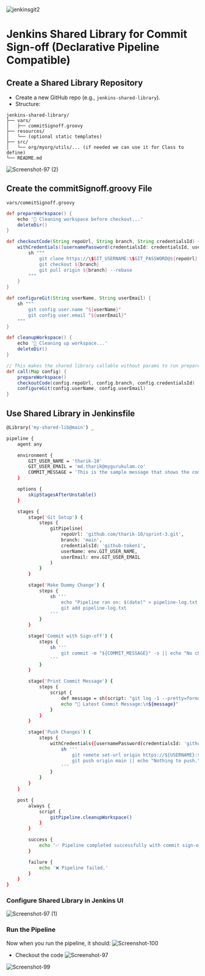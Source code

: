 ![jenkinsgit2](https://github.com/user-attachments/assets/16efe3a1-64ed-4681-ac2f-e04e907deb24)

# **Jenkins Shared Library for Commit Sign-off (Declarative Pipeline Compatible)**

## Create a Shared Library Repository

* Create a new GitHub repo (e.g., `jenkins-shared-library`).
* Structure:

```
jenkins-shared-library/
├── vars/
│   ├── commitSignoff.groovy
├── resources/
│   └── (optional static templates)
├── src/
│   └── org/myorg/utils/... (if needed we can use it for Class to define)
└── README.md
```
![Screenshot-97 (2)](https://github.com/user-attachments/assets/b6d622e4-efae-4758-a044-c031ebea18d8)

## Create the commitSignoff.groovy File
`vars/commitSignoff.groovy`

```groovy
def prepareWorkspace() {
    echo '🧽 Cleaning workspace before checkout...'
    deleteDir()
}

def checkoutCode(String repoUrl, String branch, String credentialsId) {
    withCredentials([usernamePassword(credentialsId: credentialsId, usernameVariable: 'GIT_USERNAME', passwordVariable: 'GIT_PASSWORD')]) {
        sh """
            git clone https://\$GIT_USERNAME:\$GIT_PASSWORD@${repoUrl} .
            git checkout ${branch}
            git pull origin ${branch} --rebase
        """
    }
}

def configureGit(String userName, String userEmail) {
    sh """
        git config user.name "${userName}"
        git config user.email "${userEmail}"
    """
}

def cleanupWorkspace() {
    echo '🧹 Cleaning up workspace...'
    deleteDir()
}

// This makes the shared library callable without params to run prepare, checkout, configure
def call(Map config) {
    prepareWorkspace()
    checkoutCode(config.repoUrl, config.branch, config.credentialsId)
    configureGit(config.userName, config.userEmail)
}
```
## Use Shared Library in Jenkinsfile

```bash
@Library('my-shared-lib@main') _

pipeline {
    agent any

    environment {
        GIT_USER_NAME = 'tharik-10'
        GIT_USER_EMAIL = 'md.tharik@mygurukulam.co'
        COMMIT_MESSAGE = 'This is the sample message that shows the commit signoff with using declarative pipeline'
    }

    options {
        skipStagesAfterUnstable()
    }

    stages {
        stage('Git Setup') {
            steps {
                gitPipeline(
                    repoUrl: 'github.com/tharik-10/sprint-3.git',
                    branch: 'main',
                    credentialsId: 'github-token1',
                    userName: env.GIT_USER_NAME,
                    userEmail: env.GIT_USER_EMAIL
                )
            }
        }

        stage('Make Dummy Change') {
            steps {
                sh '''
                    echo "Pipeline ran on: $(date)" > pipeline-log.txt
                    git add pipeline-log.txt
                '''
            }
        }

        stage('Commit with Sign-off') {
            steps {
                sh '''
                    git commit -m "${COMMIT_MESSAGE}" -s || echo "No changes to commit."
                '''
            }
        }

        stage('Print Commit Message') {
            steps {
                script {
                    def message = sh(script: "git log -1 --pretty=format:'%B'", returnStdout: true).trim()
                    echo "📝 Latest Commit Message:\n${message}"
                }
            }
        }

        stage('Push Changes') {
            steps {
                withCredentials([usernamePassword(credentialsId: 'github-token1', usernameVariable: 'USERNAME', passwordVariable: 'PASSWORD')]) {
                    sh '''
                        git remote set-url origin https://${USERNAME}:${PASSWORD}@github.com/tharik-10/sprint-3.git
                        git push origin main || echo "Nothing to push."
                    '''
                }
            }
        }
    }

    post {
        always {
            script {
                gitPipeline.cleanupWorkspace()
            }
        }

        success {
            echo '✅ Pipeline completed successfully with commit sign-off.'
        }

        failure {
            echo '❌ Pipeline failed.'
        }
    }
}
```
### Configure Shared Library in Jenkins UI
  
![Screenshot-97 (1)](https://github.com/user-attachments/assets/2ad582b8-d2a5-4fc8-87be-8fb3225a745f)

### Run the Pipeline
Now when you run the pipeline, it should:
![Screenshot-100](https://github.com/user-attachments/assets/8c56aa72-02c4-401c-be29-1b6a2357bbf9)

- Checkout the code
![Screenshot-97](https://github.com/user-attachments/assets/0073d8ac-e080-415f-b04c-e17b26a5646c)

![Screenshot-99](https://github.com/user-attachments/assets/78a06677-e14a-44bb-a8e9-ccbb777b389a)


